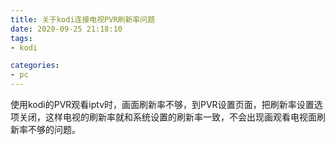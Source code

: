 ```yaml
---
title: 关于kodi连接电视PVR刷新率问题
date: 2020-09-25 21:18:10
tags:
- kodi

categories:
- pc
---
```


使用kodi的PVR观看iptv时，画面刷新率不够，到PVR设置页面，把刷新率设置选项关闭，这样电视的刷新率就和系统设置的刷新率一致，不会出现画观看电视面刷新率不够的问题。


